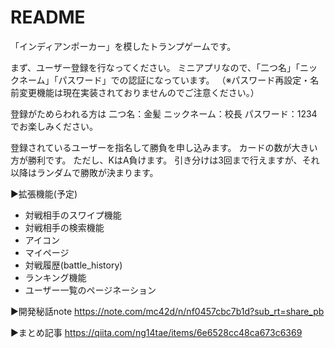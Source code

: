 # README

「インディアンポーカー」を模したトランプゲームです。

まず、ユーザー登録を行なってください。
ミニアプリなので、「二つ名」「ニックネーム」「パスワード」での認証になっています。
（※パスワード再設定・名前変更機能は現在実装されておりませんのでご注意ください。）

登録がためらわれる方は
二つ名：金髪
ニックネーム：校長
パスワード：1234
でお楽しみください。

登録されているユーザーを指名して勝負を申し込みます。
カードの数が大きい方が勝利です。
ただし、KはA負けます。
引き分けは3回まで行えますが、それ以降はランダムで勝敗が決まります。

▶︎拡張機能(予定)
- 対戦相手のスワイプ機能
- 対戦相手の検索機能
- アイコン
- マイページ
- 対戦履歴(battle_history)
- ランキング機能
- ユーザー一覧のページネーション


▶︎開発秘話note
https://note.com/mc42d/n/nf0457cbc7b1d?sub_rt=share_pb

▶︎まとめ記事
https://qiita.com/ng14tae/items/6e6528cc48ca673c6369
